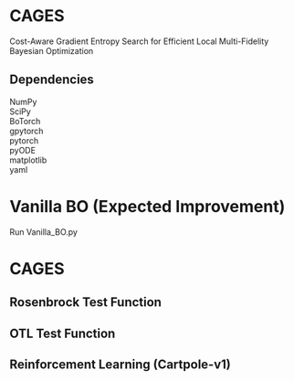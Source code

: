 # CAGES
Cost-Aware Gradient Entropy Search for Efficient Local
Multi-Fidelity Bayesian Optimization

Dependencies
------------

NumPy \
SciPy \
BoTorch \
gpytorch \
pytorch \
pyODE \
matplotlib \
yaml

# Vanilla BO (Expected Improvement)
Run Vanilla_BO.py

# CAGES 
Rosenbrock Test Function
------------

OTL Test Function
------------

Reinforcement Learning (Cartpole-v1)
------------
